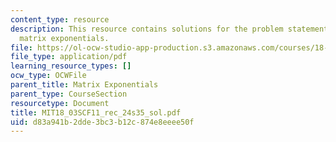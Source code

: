 ```yaml
---
content_type: resource
description: This resource contains solutions for the problem statements related to
  matrix exponentials.
file: https://ol-ocw-studio-app-production.s3.amazonaws.com/courses/18-03sc-differential-equations-fall-2011/d83a941b2dde3bc3b12c874e8eeee50f_MIT18_03SCF11_rec_24s35_sol.pdf
file_type: application/pdf
learning_resource_types: []
ocw_type: OCWFile
parent_title: Matrix Exponentials
parent_type: CourseSection
resourcetype: Document
title: MIT18_03SCF11_rec_24s35_sol.pdf
uid: d83a941b-2dde-3bc3-b12c-874e8eeee50f
---
```


